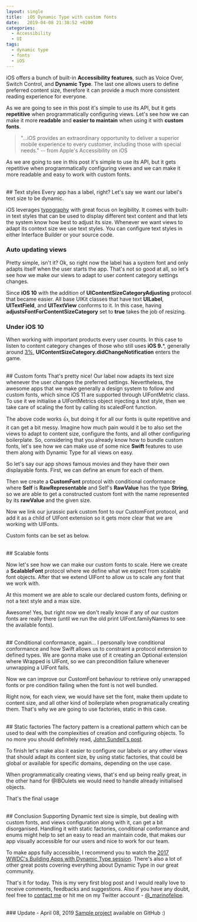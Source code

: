 ```yaml
---
layout: single
title:  iOS Dynamic Type with custom fonts
date:   2019-04-08 21:38:52 +0200
categories:
  - Accessibility
  - UI
tags:
  - dynamic type
  - fonts
  - iOS
---
```

iOS offers a bunch of built-in **Accessibility features**, such as Voice Over, Switch Control, and **Dynamic Type**. The last one allows users to define preferred content size, therefore it can provide a much more consistent reading experience for everyone.

As we are going to see in this post it's simple to use its API, but it gets **repetitive** when programmatically configuring views. Let's see how we can make it more **readable** and **easier to maintain** when using it with **custom fonts**.

> "...iOS provides an extraordinary opportunity to deliver a superior mobile experience to every customer, including those with special needs."
> -- from Apple's Accessibility on iOS

As we are going to see in this post it's simple to use its API, but it gets repetitive when programmatically configuring views and we can make it more readable and easy to work with custom fonts.

<br>
## Text styles
Every app has a label, right? Let's say we want our label's text size to be dynamic.

<script src="https://gist.github.com/marinofelipe/5054e973aa9907a21b6a21c36da2dc13.js"></script>

iOS leverages [typography](https://developer.apple.com/design/human-interface-guidelines/ios/visual-design/typography/) with great focus on legibility. It comes with built-in text styles that can be used to display different text content and that lets the system know how best to adjust its size. Whenever we want views to adapt its context size we use text styles. You can configure text styles in either Interface Builder or your source code.

### Auto updating views
Pretty simple, isn't it? Ok, so right now the label has a system font and only adapts itself when the user starts the app. That's not so good at all, so let's see how we make our views to adapt to user content category settings changes.

<script src="https://gist.github.com/marinofelipe/850ae31e671bd9442d4f216b4e6c3b51.js"></script>

Since **iOS 10** with the addition of **UIContentSizeCategoryAdjusting** protocol that became easier. All base UIKit classes that have text **UILabel**, **UITextField**, and **UITextView** conforms to it. In this case, having **adjustsFontForContentSizeCategory** set to **true** takes the job of resizing.

### Under iOS 10
When working with important products every user counts. In this case to listen to content category changes of those who still uses **iOS 9.***, generally around [3%](http://gs.statcounter.com/ios-version-market-share/mobile-tablet/worldwide), **UIContentSizeCategory.didChangeNotification** enters the game.

<script src="https://gist.github.com/marinofelipe/8eef4cb83f8d3eda08843f0232d26595.js"></script>

<br>
## Custom fonts
That's pretty nice! Our label now adapts its text size whenever the user changes the preferred settings. Nevertheless, the awesome apps that we make generally a design system to follow and custom fonts, which since iOS 11 are supported through UIFontMetric class.
To use it we initialise a UIFontMetrics object injecting a text style, then we take care of scaling the font by calling its scaledFont function.

<script src="https://gist.github.com/marinofelipe/824d12a71f6f573e87197659ef616097.js"></script>

The above code works 👍, but doing it for all our fonts is quite repetitive and it can get a bit messy. Imagine how much pain would it be to also set the views to adapt to content size, configure the fonts, and all other configuring boilerplate. So, considering that you already know how to bundle custom fonts, let's see how we can make use of some nice **Swift** features to use them along with Dynamic Type for all views on easy.

So let's say our app shows famous movies and they have their own displayable fonts. First, we can define an enum for each of them.

<script src="https://gist.github.com/marinofelipe/8df29a0aedb3974d986c02899b5c624d.js"></script>

Then we create a **CustomFont** protocol with conditional conformance where **Self** is **RawRepresentable** and Self's **RawValue** has the type **String**, so we are able to get a constructed custom font with the name represented by its **rawValue** and the given size.

<script src="https://gist.github.com/marinofelipe/18d2b515e07ad5cc349b9e9ea8aa2b6f.js"></script>

Now we link our jurassic park custom font to our CustomFont protocol, and add it as a child of UIFont extension so it gets more clear that we are working with UIFonts.

<script src="https://gist.github.com/marinofelipe/fb7cd916e13ea3657eb1ee797515f142.js"></script>

Custom fonts can be set as below.

<script src="https://gist.github.com/marinofelipe/46012e19961e43ba931af18250ca9fbb.js"></script>

<br>
## Scalable fonts

Now let's see how we can make our custom fonts to scale.  Here we create a **ScalableFont** protocol where we define what we expect from scalable font objects. After that we extend UIFont to allow us to scale any font that we work with.

<script src="https://gist.github.com/marinofelipe/566cf6d7b379a02a1463561e935862bf.js"></script>

At this moment we are able to scale our declared custom fonts, defining or not a text style and a max size.

<script src="https://gist.github.com/marinofelipe/b065cbc959c59470e7d75ddfcf12aec0.js"></script>

Awesome! Yes, but right now we don't really know if any of our custom fonts are really there (until we run the old print UIFont.familyNames to see the available fonts).

<br>
## Conditional conformance, again...
I personally love conditional conformance and how Swift allows us to constraint a protocol extension to defined types. We are gonna make use of it creating an Optional extension where Wrapped is UIFont, so we can precondition failure whenever unwrapping a UIFont fails.

<script src="https://gist.github.com/marinofelipe/2f395766ac58b288d55fc08c79cd3fca.js"></script>

Now we can improve our CustomFont behaviour to retrieve only unwrapped fonts or pre condition failing when the font is not well bundled.

<script src="https://gist.github.com/marinofelipe/4d97fcdafc413e77eeb71544068bea9e.js"></script>

Right now, for each view, we would have set the font, make them update to content size, and all other kind of boilerplate when programatically creating them. That's why we are going to use factories, static in this case.

<br>
## Static factories
The factory pattern is a creational pattern which can be used to deal with the complexities of creation and configuring objects. To no more you should definitely read, <a href="https://www.swiftbysundell.com/posts/static-factory-methods-in-swift">John Sundell's post</a>.

To finish let's make also it easier to configure our labels or any other views that should adapt its content size, by using static factories, that could be global or available for specific domains, depending on the use case.

When programmatically creating views, that's end up being really great, in the other hand for @IBOulets we would need to handle already initialised objects.

<script src="https://gist.github.com/marinofelipe/8c314569ffc6f1783517da5b24830acf.js"></script>

That's the final usage

<script src="https://gist.github.com/marinofelipe/8ab48b7e75f61b1959702e35260b650d.js"></script>

<br>
## Conclusion
Supporting Dynamic text size is simple, but dealing with custom fonts, and views configuration along with it, can get a bit disorganised. Handling it with static factories, conditional conformance and enums might help to set an easy to read an maintain code, that makes our app visually accessible for our users and nice to work for our team.

To make apps fully accessible, I recommend you to watch the <a href="https://developer.apple.com/videos/play/wwdc2017/245/">2017 WWDC's Building Apps with Dynamic Type session</a>. There's also a lot of other great posts covering everything about Dynamic Type in our great community.

That's it for today. This is my very first blog post and I would really love to receive comments, feedbacks and suggestions. Also if you have any doubt, feel free to <a href="mailto:felipemarino91@gmail.com">contact me</a> or hit me on my Twitter account - <a href="https://www.twitter.com/_marinofelipe">@_marinofelipe</a>.

<br>
### Update - April 08, 2019
<a href="https://github.com/swiftmarino/dynamic-type-with-custom-fonts">Sample project</a> available on GitHub :)

